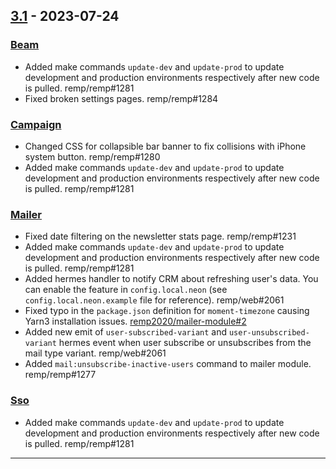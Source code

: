 ## [3.1] - 2023-07-24

### [Beam]

- Added make commands `update-dev` and `update-prod` to update development and production environments respectively after new code is pulled. remp/remp#1281
- Fixed broken settings pages. remp/remp#1284

### [Campaign]

- Changed CSS for collapsible bar banner to fix collisions with iPhone system button. remp/remp#1280
- Added make commands `update-dev` and `update-prod` to update development and production environments respectively after new code is pulled. remp/remp#1281

### [Mailer]

- Fixed date filtering on the newsletter stats page. remp/remp#1231
- Added make commands `update-dev` and `update-prod` to update development and production environments respectively after new code is pulled. remp/remp#1281
- Added hermes handler to notify CRM about refreshing user's data. You can enable the feature in `config.local.neon` (see `config.local.neon.example` file for reference). remp/web#2061
- Fixed typo in the `package.json` definition for `moment-timezone` causing Yarn3 installation issues. [remp2020/mailer-module#2](https://github.com/remp2020/mailer-module/pull/2)
- Added new emit of `user-subscribed-variant` and `user-unsubscribed-variant` hermes event when user subscribe or unsubscribes from the mail type variant. remp/web#2061
- Added `mail:unsubscribe-inactive-users` command to mailer module. remp/remp#1277

### [Sso]

- Added make commands `update-dev` and `update-prod` to update development and production environments respectively after new code is pulled. remp/remp#1281

---

[3.1]: https://github.com/remp2020/remp/compare/3.0.0...3.1.0

[Beam]: https://github.com/remp2020/remp/tree/master/Beam
[Campaign]: https://github.com/remp2020/remp/tree/master/Campaign
[Mailer]: https://github.com/remp2020/remp/tree/master/Mailer
[Sso]: https://github.com/remp2020/remp/tree/master/Sso
[Segments]: https://github.com/remp2020/remp/tree/master/Beam/go/cmd/segments
[Tracker]: https://github.com/remp2020/remp/tree/master/Beam/go/cmd/tracker

